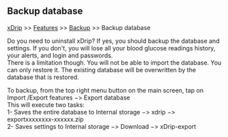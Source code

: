 ## Backup database  
[xDrip](../README.md) >> [Features](./Features_page.md) >> [Backup](./Backup.md) >> Backup database  
  
Do you need to uninstall xDrip?  If yes, you should backup the database and settings.  If you don't, you will lose all your blood glucose readings history, your alerts, and login and passwords.  
There is a limitation though.  You will not be able to import the database.  You can only restore it.  The existing database will be overwritten by the database that is restored.  

To backup, from the top right menu button on the main screen, tap on Import /Export features &#8722;> Export database  
This will execute two tasks:  
1- Saves the entire database to Internal storage &#8722;> xdrip &#8722;> exportxxxxxxxx-xxxxxx.zip  
2- Saves settings to Internal storage &#8722;> Download &#8722;> xDrip-export
